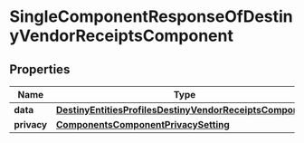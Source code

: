 
# SingleComponentResponseOfDestinyVendorReceiptsComponent

## Properties
Name | Type | Description | Notes
------------ | ------------- | ------------- | -------------
**data** | [**DestinyEntitiesProfilesDestinyVendorReceiptsComponent**](DestinyEntitiesProfilesDestinyVendorReceiptsComponent.md) |  |  [optional]
**privacy** | [**ComponentsComponentPrivacySetting**](ComponentsComponentPrivacySetting.md) |  |  [optional]



